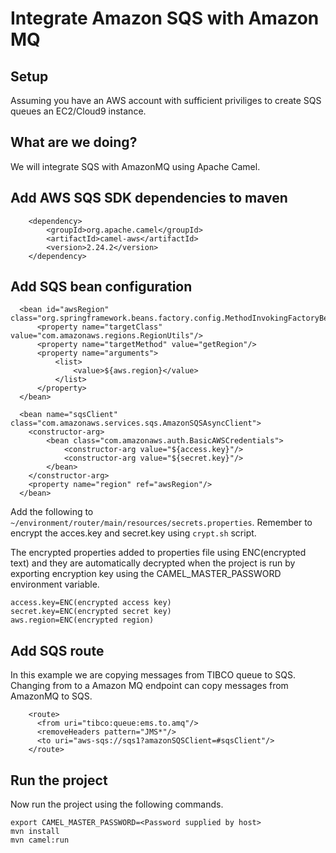# Integrate Amazon SQS with Amazon MQ

## Setup

Assuming you have an AWS account with sufficient priviliges to create SQS queues an EC2/Cloud9 instance.

## What are we doing?

We will integrate SQS with AmazonMQ using Apache Camel.

## Add AWS SQS SDK dependencies to maven

```
    <dependency>
        <groupId>org.apache.camel</groupId>
        <artifactId>camel-aws</artifactId>
        <version>2.24.2</version>
    </dependency> 
```

## Add SQS bean configuration

```
  <bean id="awsRegion" class="org.springframework.beans.factory.config.MethodInvokingFactoryBean">
      <property name="targetClass" value="com.amazonaws.regions.RegionUtils"/>
      <property name="targetMethod" value="getRegion"/>
      <property name="arguments">
          <list>
              <value>${aws.region}</value>
          </list>
      </property>
  </bean>
    
  <bean name="sqsClient" class="com.amazonaws.services.sqs.AmazonSQSAsyncClient">
    <constructor-arg>
        <bean class="com.amazonaws.auth.BasicAWSCredentials">
            <constructor-arg value="${access.key}"/>
            <constructor-arg value="${secret.key}"/>
        </bean>
    </constructor-arg>
    <property name="region" ref="awsRegion"/>
  </bean> 
```

Add the following to ```~/environment/router/main/resources/secrets.properties```. Remember to encrypt the acces.key and secret.key using ```crypt.sh``` script.

The encrypted properties added to properties file using ENC(encrypted text) and they are automatically decrypted when the project is run by exporting encryption key using the CAMEL_MASTER_PASSWORD environment variable.

```
access.key=ENC(encrypted access key)
secret.key=ENC(encrypted secret key)
aws.region=ENC(encrypted region)
```

## Add SQS route

In this example we are copying messages from TIBCO queue to SQS. Changing from to a Amazon MQ endpoint can copy messages from AmazonMQ to SQS.

```
    <route>
      <from uri="tibco:queue:ems.to.amq"/>
      <removeHeaders pattern="JMS*"/>
      <to uri="aws-sqs://sqs1?amazonSQSClient=#sqsClient"/>
    </route>
```

## Run the project 

Now run the project using the following commands. 

```
export CAMEL_MASTER_PASSWORD=<Password supplied by host>
mvn install
mvn camel:run
```

